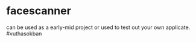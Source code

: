 # facescanner
can be used as a early-mid project or used to test out your own applicate.
#vuthasokban

